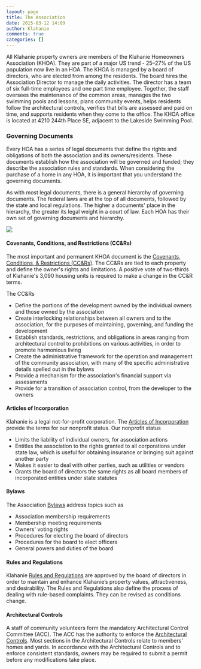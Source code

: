 ```yaml
---
layout: page
title: The Association
date: 2015-03-12 14:09
author: Klahanie
comments: true
categories: []
---
```

All Klahanie property owners are members of the Klahanie Homeowners Association (KHOA). They are part of a major US trend - 25–27% of the US population now live in an HOA. The KHOA is managed by a board of directors, who are elected from among the residents. The board hires the Association Director to manage the daily activities. The director has a team of six full-time employees and one part time employee. Together, the staff oversees the maintenance of the common areas, manages the two swimming pools and lessons, plans community events, helps residents follow the architectural controls, verifies that bills are assessed and paid on time, and supports residents when they come to the office. The KHOA office is located at 4210 244th Place SE, adjacent to the Lakeside Swimming Pool.

### Governing Documents

Every HOA has a series of legal documents that define the rights and obligations of both the association and its owners/residents. These documents establish how the association will be governed and funded; they  describe the association rules and standards. When considering the purchase of a home in any HOA, it is important that you understand the governing documents.

As with most legal documents, there is a general hierarchy of governing documents. The federal laws are at the top of all documents, followed by the state and local regulations. The higher a documents' place in the hierarchy, the greater its legal weight in a court of law. Each HOA has their own set of governing documents and hierarchy. 

<div class="col-sm-6 mx-auto">
	<img src="{{site.url}}/images/Governance-Pyramid-2.png" class="img-fluid">
</div>

#### Covenants, Conditions, and Restrictions (CC&amp;Rs)

The most important and permanent KHOA document is the <a href="http://klahanie.com/coventants-conditions-restrictions/">Covenants, Conditions, &amp; Restrictions (CC&amp;Rs)</a>. The CC&Rs are tied to each property and define the owner's rights and limitations. A positive vote of two-thirds of Klahanie's 3,090 housing units is required to make a change in the CC&amp;R terms.

The CC&amp;Rs
* Define the portions of the development owned by the individual owners and those owned by the association
* Create interlocking relationships between all owners and to the association, for the purposes of maintaining, governing, and funding the development
* Establish standards, restrictions, and obligations in areas ranging from architectural control to prohibitions on various activities, in order to promote harmonious living
* Create the administrative framework for the operation and management of the community association, with many of the specific administrative details spelled out in the bylaws
* Provide a mechanism for the association's financial support via assessments
* Provide for a transition of association control, from the developer to the owners

#### Articles of Incorporation

Klahanie is a legal not-for-profit corporation. The <a href="http://klahanie.com/certificate-of-incorporation/">Articles of Incorporation</a> provide the terms for our nonprofit status. Our nonprofit status

* Limits the liability of individual owners, for association actions
* Entitles the association to the rights granted to all corporations under state law, which is useful for obtaining insurance or bringing suit against another party
* Makes it easier to deal with other parties, such as utilities or vendors
* Grants the board of directors the same rights as all board members of incorporated entities under state statutes

#### Bylaws
The Association <a href="http://klahanie.com/klahanie-bylaws/" >Bylaws</a> address topics such as

* Association membership requirements
* Membership meeting requirements
* Owners' voting rights
* Procedures for electing the board of directors
* Procedures for the board to elect officers
* General powers and duties of the board

#### Rules and Regulations

Klahanie <a href="http://klahanie.com/klahanie-community-rules-regulations/">Rules and Regulations</a> are approved by the board of directors in order to maintain and enhance Klahanie’s property values, attractiveness, and desirability. The Rules and Regulations also define the process of dealing with rule-based complaints. They can be revised as conditions change. 

#### Architectural Controls

A staff of community volunteers form the mandatory Architectural Control Committee (ACC). The ACC has the authority to enforce the <a href="http://klahanie.com/architectural-controls/">Architectural Controls</a>. Most sections in the Architectural Controls relate to members' homes and yards. In accordance with the Architectural Controls and to enforce consistent standards, owners may be required to submit a permit before any modifications take place.
